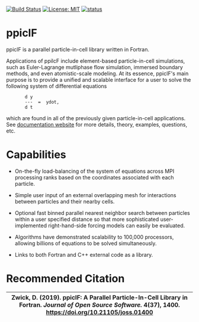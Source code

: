 [![Build Status](https://travis-ci.org/dpzwick/ppiclF.svg?branch=master)](https://travis-ci.org/dpzwick/ppiclF)
[![License: MIT](https://img.shields.io/badge/License-MIT-brightgreen.svg)](https://github.com/dpzwick/ppiclF/blob/master/LICENSE)
[![status](http://joss.theoj.org/papers/af8a524242ba0c072ef4c42f816b76df/status.svg)](http://joss.theoj.org/papers/af8a524242ba0c072ef4c42f816b76df)

# ppiclF
ppiclF is a parallel particle-in-cell library written in Fortran. 

Applications of ppilcF include element-based particle-in-cell simulations, such as Euler-Lagrange mutliphase flow simulation, immersed boundary methods, and even atomistic-scale modeling. At its essence, ppiclF's main purpose is to provide a unified and scalable interface for a user to solve the following system of differential equations

           
           d y
           ---  =  ydot,
           d t

which are found in all of the previously given particle-in-cell applications. See [documentation website](https://dpzwick.github.io/ppiclF-doc) for more details, theory, examples, questions, etc.

# Capabilities

* On-the-fly load-balancing of the system of equations across MPI processing ranks based on the coordinates associated with each particle. 

* Simple user input of an external overlapping mesh for interactions between particles and their nearby cells.

* Optional fast binned parallel nearest neighbor search between particles within a user specified distance so that more sophisticated user-implemented right-hand-side forcing models can easily be evaluated. 

* Algorithms have demonstrated scalability to 100,000 processors, allowing billions of equations to be solved simultaneously. 

* Links to both Fortran and C++ external code as a library.

# Recommended Citation

| Zwick, D. (2019). ppiclF: A Parallel Particle-In-Cell Library in Fortran. *Journal of Open Source Software.* 4(37), 1400. https://doi.org/10.21105/joss.01400 |
| --- |
